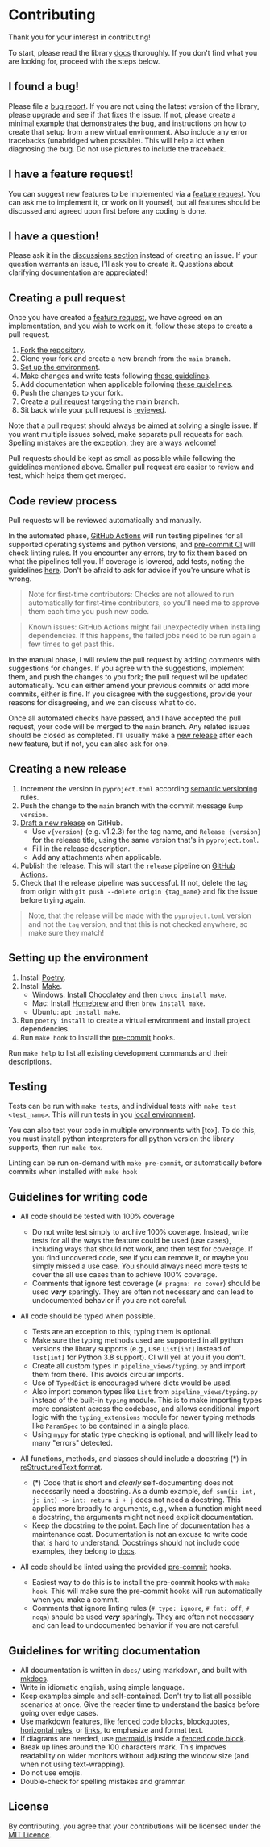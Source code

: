 # Contributing

Thank you for your interest in contributing!

To start, please read the library [docs] thoroughly.
If you don't find what you are looking for, proceed with the steps below.

## I found a bug!

Please file a [bug report]. If you are not using the latest version of the library,
please upgrade and see if that fixes the issue. If not, please create a minimal example
that demonstrates the bug, and instructions on how to create that setup from a new virtual
environment. Also include any error tracebacks (unabridged when possible). This will help
a lot when diagnosing the bug. Do not use pictures to include the traceback.

## I have a feature request!

You can suggest new features to be implemented via a [feature request].
You can ask me to implement it, or work on it yourself, but all features should
be discussed and agreed upon first before any coding is done.

## I have a question!

Please ask it in the [discussions section] instead of creating an issue.
If your question warrants an issue, I'll ask you to create it.
Questions about clarifying documentation are appreciated!

## Creating a pull request

Once you have created a [feature request], we have agreed on an implementation,
and you wish to work on it, follow these steps to create a pull request.

1. [Fork the repository][fork].
2. Clone your fork and create a new branch from the `main` branch.
3. [Set up the environment][setup].
4. Make changes and write tests following [these guidelines][code-guidelines].
5. Add documentation when applicable following [these guidelines][docs-guidelines].
6. Push the changes to your fork.
7. Create a [pull request] targeting the main branch.
8. Sit back while your pull request is [reviewed].

Note that a pull request should always be aimed at solving a single issue.
If you want multiple issues solved, make separate pull requests for each.
Spelling mistakes are the exception, they are always welcome!

Pull requests should be kept as small as possible while following the guidelines
mentioned above. Smaller pull request are easier to review and test, which helps
them get merged.

## Code review process

Pull requests will be reviewed automatically and manually.

In the automated phase, [GitHub Actions] will run testing pipelines for all supported
operating systems and python versions, and [pre-commit CI] will check linting rules.
If you encounter any errors, try to fix them based on what the pipelines tell you.
If coverage is lowered, add tests, noting the guidelines [here][code-guidelines].
Don't be afraid to ask for advice if you're unsure what is wrong.

> Note for first-time contributors: Checks are not allowed to run automatically for
> first-time contributors, so you'll need me to approve them each time you push new code.

> Known issues: GitHub Actions might fail unexpectedly when installing dependencies.
> If this happens, the failed jobs need to be run again a few times to get past this.

In the manual phase, I will review the pull request by adding comments with suggestions
for changes. If you agree with the suggestions, implement them, and push the changes to
you fork; the pull request wil be updated automatically. You can either amend your previous
commits or add more commits, either is fine. If you disagree with the suggestions, provide
your reasons for disagreeing, and we can discuss what to do.

Once all automated checks have passed, and I have accepted the pull request, your code will be
merged to the `main` branch. Any related issues should be closed as completed.
I'll usually make a [new release] after each new feature, but if not, you can also ask for one.

## Creating a new release

1. Increment the version in `pyproject.toml` according [semantic versioning] rules.
2. Push the change to the `main` branch with the commit message `Bump version`.
3. [Draft a new release] on GitHub.
   - Use `v{version}` (e.g. v1.2.3) for the tag name, and `Release {version}` for
     the release title, using the same version that's in `pyproject.toml`.
   - Fill in the release description.
   - Add any attachments when applicable.
4. Publish the release. This will start the `release` pipeline on [GitHub Actions].
5. Check that the release pipeline was successful. If not, delete the tag from origin
   with `git push --delete origin {tag_name}` and fix the issue before trying again.

> Note, that the release will be made with the `pyproject.toml` version and not the
> `tag` version, and that this is not checked anywhere, so make sure they match!

## Setting up the environment

1. Install [Poetry].
2. Install [Make].
    - Windows: Install [Chocolatey] and then `choco install make`.
    - Mac: Install [Homebrew] and then `brew install make`.
    - Ubuntu: `apt install make`.
3. Run `poetry install` to create a virtual environment and install project dependencies.
4. Run `make hook` to install the [pre-commit] hooks.

Run `make help` to list all existing development commands and their descriptions.

## Testing

Tests can be run with `make tests`, and individual tests with `make test <test_name>`.
This will run tests in you [local environment][setup].

You can also test your code in multiple environments with [tox]. To do this, you must
install python interpreters for all python version the library supports, then run
`make tox`.

Linting can be run on-demand with `make pre-commit`, or automatically before commits
when installed with `make hook`

## Guidelines for writing code

- All code should be tested with 100% coverage
  - Do not write test simply to archive 100% coverage. Instead, write tests for all the ways the
    feature could be used (use cases), including ways that should not work, and then test for coverage.
    If you find uncovered code, see if you can remove it, or maybe you simply missed a use case.
    You should always need more tests to cover the all use cases than to achieve 100% coverage.
  - Comments that ignore test coverage (`# pragma: no cover`) should be used _**very**_ sparingly.
    They are often not necessary and can lead to undocumented behavior if you are not careful.

- All code should be typed when possible.
  - Tests are an exception to this; typing them is optional.
  - Make sure the typing methods used are supported in all python versions
    the library supports (e.g., use `List[int]` instead of `list[int]` for Python 3.8 support).
    CI will yell at you if you don't.
  - Create all custom types in `pipeline_views/typing.py` and import them from there.
    This avoids circular imports.
  - Use of `TypedDict` is encouraged where dicts would be used.
  - Also import common types like `List` from `pipeline_views/typing.py` instead of the built-in `typing` module.
    This is to make importing types more consistent across the codebase, and allows conditional import
    logic with the `typing_extensions` module for newer typing methods like `ParamSpec` to be contained
    in a single place.
  - Using `mypy` for static type checking is optional, and will likely lead to many "errors" detected.

- All functions, methods, and classes should include a docstring (*) in [reStructuredText format][pep287].
  - (*) Code that is short and _clearly_ self-documenting does not necessarily need a docstring.
    As a dumb example, `def sum(i: int, j: int) -> int: return i + j` does not need a docstring.
    This applies more broadly to arguments, e.g., when a function might need a docstring, the arguments
    might not need explicit documentation.
  - Keep the docstring to the point. Each line of documentation has a maintenance cost.
    Documentation is not an excuse to write code that is hard to understand.
    Docstrings should not include code examples, they belong to [docs].

- All code should be linted using the provided [pre-commit] hooks.
  - Easiest way to do this is to install the pre-commit hooks with `make hook`. This will make
    sure the pre-commit hooks will run automatically when you make a commit.
  - Comments that ignore linting rules (`# type: ignore`, `# fmt: off`, `# noqa`) should be used
    _**very**_ sparingly. They are often not necessary and can lead to undocumented behavior
    if you are not careful.

## Guidelines for writing documentation

- All documentation is written in `docs/` using markdown, and built with [mkdocs].
- Write in idiomatic english, using simple language.
- Keep examples simple and self-contained. Don't try to list all possible scenarios at once.
  Give the reader time to understand the basics before going over edge cases.
- Use markdown features, like [fenced code blocks][code block], [blockquotes], [horizontal rules],
  or [links], to emphasize and format text.
- If diagrams are needed, use [mermaid.js] inside a [fenced code block][code block].
- Break up lines around the 100 characters mark. This improves readability on wider monitors
  without adjusting the window size (and when not using text-wrapping).
- Do not use emojis.
- Double-check for spelling mistakes and grammar.

## License

By contributing, you agree that your contributions will be licensed under the [MIT Licence].


[docs]: https://mrthearman.github.io/drf-pipeline-views/
[Issue]: https://github.com/MrThearMan/drf-pipeline-views/issues/new/choose
[bug report]: https://github.com/MrThearMan/drf-pipeline-views/issues/new?template=bug_report.yml
[feature request]: https://github.com/MrThearMan/drf-pipeline-views/issues/new?template=feature_request.yml
[discussions section]: https://github.com/MrThearMan/drf-pipeline-views/discussions
[pull request]: https://github.com/MrThearMan/drf-pipeline-views/compare
[fork]: https://github.com/MrThearMan/drf-pipeline-views/fork
[setup]: https://github.com/MrThearMan/drf-pipeline-views/blob/main/CONTRIBUTING.md#setting-up-the-environment
[code-guidelines]: https://github.com/MrThearMan/drf-pipeline-views/blob/main/CONTRIBUTING.md#guidelines-for-writing-code
[docs-guidelines]: https://github.com/MrThearMan/drf-pipeline-views/blob/main/CONTRIBUTING.md#guidelines-for-writing-documentation
[reviewed]: https://github.com/MrThearMan/drf-pipeline-views/blob/main/CONTRIBUTING.md#code-review-process
[Github Actions]: https://github.com/features/actions
[pre-commit ci]: https://pre-commit.ci/
[new release]: https://github.com/MrThearMan/drf-pipeline-views/blob/main/CONTRIBUTING.md#creating-a-new-release
[semantic versioning]: https://semver.org/
[Draft a new release]: https://github.com/MrThearMan/drf-pipeline-views/releases/new
[poetry]: https://python-poetry.org/docs/#installation
[make]: https://man7.org/linux/man-pages/man1/make.1.html
[chocolatey]: https://chocolatey.org/install
[homebrew]: https://docs.brew.sh/Installation
[pre-commit]: https://pre-commit.com/
[pep287]: https://peps.python.org/pep-0287/
[mkdocs]: https://www.mkdocs.org/
[mermaid.js]: https://mermaid.js.org/
[code block]: https://www.mkdocs.org/user-guide/writing-your-docs/#fenced-code-blocks
[blockquotes]: https://www.markdownguide.org/basic-syntax#blockquotes-1
[horizontal rules]: https://www.markdownguide.org/basic-syntax#horizontal-rules
[links]: https://www.markdownguide.org/basic-syntax#links
[MIT Licence]: http://choosealicense.com/licenses/mit/
